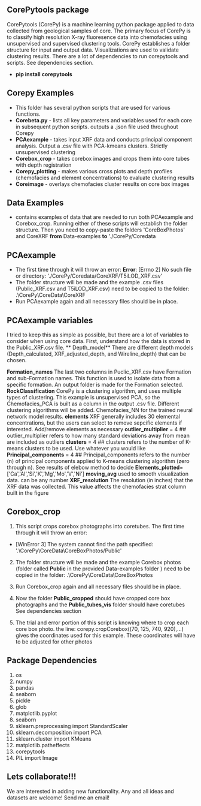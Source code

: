 ## CorePytools package
CorePytools (CorePy) is a machine learning python package applied to data collected from geological samples of core. The primary focus of CorePy is to classify high resolution 
X-ray fluoresence data into chemofacies using unsupervised and supervised clustering tools. CorePy establishes a folder structure for input and output data. Visualizations are used to validate clustering results. There are a lot of dependencies to run corepytools and scripts. See dependencies section.

- **pip install corepytools**

## Corepy Examples
- This folder has several python scripts that are used for various functions.
 - **Corebeta.py** - lists all key parameters and variables used for each core in subsequent python scripts. outputs a .json file used throughout Corepy  
 - **PCAexample** - takes input XRF data and conducts principal component analysis. Output a .csv file with PCA-kmeans clusters. Strictly unsupervised clustering
 - **Corebox_crop** - takes corebox images and crops them into core tubes with depth registration
 - **Corepy_plotting** - makes various cross plots and depth profiles (chemofacies and element concentrations) to evaluate clustering results
 - **Coreimage** - overlays chemofacies cluster results on core box images  

## Data Examples
- contains examples of data that are needed to run both PCAexample and Corebox_crop. Running either of these scripts will establish the folder structure. Then you need to copy-paste the folders 'CoreBoxPhotos' and CoreXRF **from** Data-examples **to** './CorePy/Coredata

## PCAexample
- The first time through it will throw an error:
 **Error**: [Errno 2] No such file or directory: './CorePy/Coredata/CoreXRF/T5iLOD_XRF.csv'
- The folder structure will be made and the example .csv files (Public_XRF.csv and T5iLOD_XRF.csv) need to be copied to the folder: .\CorePy\CoreData\CoreXRF
- Run PCAexample again and all necessary files should be in place.

## PCAexample variables
I tried to keep this as simple as possible, but there are a lot of variables to consider when using core data. First, understand how the data is stored
in the Public_XRF.csv file. 
** Depth_model** There are different depth models (Depth_calculated, XRF_adjusted_depth, and Wireline_depth) that can be chosen.

**Formation_names** The last two columns in Puclic_XRF.csv have Formation and sub-Formation names. This function is used to isolate data from a specific formation.
An output folder is made for the Formation selected.
**RockClassification** CorePy is a clustering algorithm, and uses multiple types of clustering. This example is unsupervised PCA, so the Chemofacies_PCA is built as a column in the output .csv file.
Different clustering algorithms will be added. Chemofacies_NN for the trained neural network model results.
**elements** XRF generally includes 30 elemental concentrations, but the users can select to remove sepcific elements if interested. Add/remove elements as necessary
**outlier_multiplier** = 4 ## outlier_multiplier refers to how many standard deviations away from mean are included as outliers
**clusters** = 4 ## clusters refers to the number of K-means clusters to be used. Use whatever you would like
**Principal_components** = 4 ## Principal_components refers to the number (n) of principal components applied to K-means clustering algorithm (zero through n). See results of elebow method to decide
**Elements_plotted**=['Ca','Al','Si','K','Mg','Mo','V','Ni']
**moving_avg** used to smooth visualization data. can be any number
**XRF_resolution** The resolution (in inches) that the XRF data was collected. This value affects the chemofacies strat column built in the figure

## Corebox_crop
1) This script crops corebox photographs into coretubes. The first time through it will throw an error:
 - [WinError 3] The system cannot find the path specified: '.\\CorePy\\CoreData\\CoreBoxPhotos/Public'
 
2) The folder structure will be made and the example Corebox photos (folder called **Public** in the provided Data-examples folder ) need to be copied in the folder: .\CorePy\CoreData\CoreBoxPhotos

3) Run Corebox_crop again and all necessary files should be in place.

4) Now the folder **Public_cropped** should have cropped core box photographs and the **Public_tubes_vis** folder should have coretubes 
See dependencies section

5) The trial and error portion of this script is knowing where to crop each core box photo. the line: corepy.cropCorebox((70, 125, 740, 920),...) gives the coordinates used for this example. These coordinates will have to be adjusted for other photos 

## Package Dependencies

1) os
2) numpy
3) pandas
4) seaborn
5) pickle
6) glob
7) matplotlib.pyplot
8) seaborn
9) sklearn.preprocessing import StandardScaler
10) sklearn.decomposition import PCA
11) sklearn.cluster import KMeans
12) matplotlib.patheffects
13) corepytools
14) PIL import Image

## Lets collaborate!!!
We are interested in adding new functionality. Any and all ideas and datasets are welcome! Send me an email!
